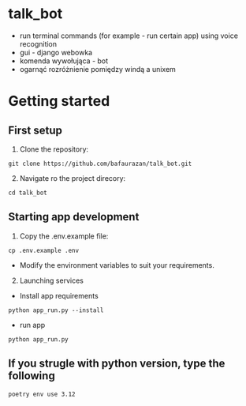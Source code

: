 # talk_bot

- run terminal commands (for example - run certain app) using voice recognition
- gui - django webowka
- komenda wywołująca - bot
- ogarnąć rozróżnienie pomiędzy windą a unixem

# Getting started

## First setup

1. Clone the repository:

``` shell
git clone https://github.com/bafaurazan/talk_bot.git
```

2. Navigate ro the project direcory:

``` shell
cd talk_bot
```

## Starting app development

1. Copy the .env.example file:

``` shell
cp .env.example .env
```

- Modify the environment variables to suit your requirements.

2. Launching services

- Install app requirements

``` shell
python app_run.py --install
```

- run app

``` shell
python app_run.py
```

## If you strugle with python version, type the following

``` shell
poetry env use 3.12
```
